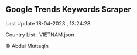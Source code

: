 

## Google Trends Keywords Scraper 
 
Last Update 18-04-2023 , 13:24:28

Country List :
VIETNAM.json



© Abdul Muttaqin 

